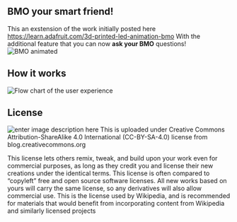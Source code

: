 BMO your smart friend!
----------------------

This an exstension of the work initially posted here https://learn.adafruit.com/3d-printed-led-animation-bmo
With the additional feature that you can now **ask your BMO** questions!
![BMO animated](https://gifyu.com/images/bmo_saved.gif)

How it works
------------
![Flow chart of the user experience](http://i.imgur.com/bZRxskf.png)

License
----------
![enter image description here](https://licensebuttons.net/l/by-sa/3.0/88x31.png)
This is uploaded under Creative Commons Attribution-ShareAlike 4.0 International (CC-BY-SA-4.0) license from blog.creativecommons.org

This license lets others remix, tweak, and build upon your work even for commercial purposes, as long as they credit you and license their new creations under the identical terms. This license is often compared to “copyleft” free and open source software licenses. All new works based on yours will carry the same license, so any derivatives will also allow commercial use. This is the license used by Wikipedia, and is recommended for materials that would benefit from incorporating content from Wikipedia and similarly licensed projects